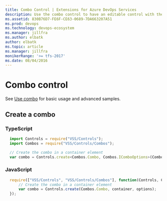 ```yaml
---
title: Combo Control | Extensions for Azure DevOps Services
description: Use the combo control to have an editable control with the drop down support like list, tree, date-time and multi-value.
ms.assetid: 830B76D7-FE6F-CE63-0689-7DA663207A51
ms.prod: devops
ms.technology: devops-ecosystem
ms.manager: jillfra
ms.author: elbatk
author: elbatk
ms.topic: article
ms.manager: jillfra
monikerRange: '>= tfs-2017'
ms.date: 08/04/2016
---
```


# Combo control

See [Use combo](../../../develop/ui-controls/comboo.md) for basic usage and advanced samples.

## Create a combo

### TypeScript
``` javascript
  import Controls = require("VSS/Controls");
  import Combos = require("VSS/Controls/Combos");

  // Create the combo in a container element
  var combo = Controls.create<Combos.Combo, Combos.IComboOptions>(Combos.Combo, container, options);
```

### JavaScript
``` javascript
  require(["VSS/Controls", "VSS/Controls/Combos"], function(Controls, Combos) {
      // Create the combo in a container element
      var combo = Controls.create(Combos.Combo, container, options);
  });
```
